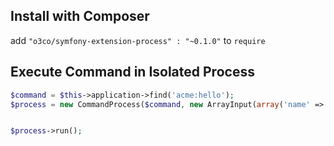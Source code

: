 
## Install with Composer

add `"o3co/symfony-extension-process" : "~0.1.0"` to `require` 

## Execute Command in Isolated Process

````php
$command = $this->application->find('acme:hello');
$process = new CommandProcess($command, new ArrayInput(array('name' => 'joe')));


$process->run();
````
